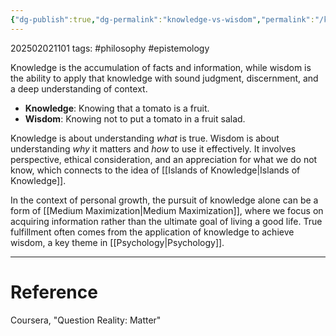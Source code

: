 ```yaml
---
{"dg-publish":true,"dg-permalink":"knowledge-vs-wisdom","permalink":"/knowledge-vs-wisdom/"}
---
```



202502021101
tags: #philosophy #epistemology

Knowledge is the accumulation of facts and information, while wisdom is the ability to apply that knowledge with sound judgment, discernment, and a deep understanding of context.

- **Knowledge**: Knowing that a tomato is a fruit.
- **Wisdom**: Knowing not to put a tomato in a fruit salad.

Knowledge is about understanding _what_ is true. Wisdom is about understanding _why_ it matters and _how_ to use it effectively. It involves perspective, ethical consideration, and an appreciation for what we do not know, which connects to the idea of [[Islands of Knowledge\|Islands of Knowledge]].

In the context of personal growth, the pursuit of knowledge alone can be a form of [[Medium Maximization\|Medium Maximization]], where we focus on acquiring information rather than the ultimate goal of living a good life. True fulfillment often comes from the application of knowledge to achieve wisdom, a key theme in [[Psychology\|Psychology]].

---

# Reference

Coursera, "Question Reality: Matter"
